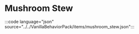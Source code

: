 # Mushroom Stew

:::code language="json" source="../../VanillaBehaviorPack/items/mushroom_stew.json":::